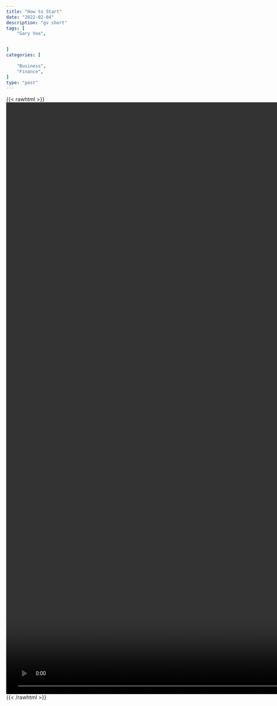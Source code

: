 ```yaml
---
title: "How to Start"
date: "2022-02-04"
description: "gv short"
tags: [
    "Gary Vee",


]
categories: [
    
    "Business",
    "Finance",
]
type: "post"
---
```

{{< rawhtml >}}
    <video style="height:40vh;width:auto" overflow="hidden" controls>
        <source src="https://clips.dev00ps.com/Gary%20Vee/How%20To%20Get%20Into%20The%20Social%20Media%20Game%20Shorts.mp4" type="video/mp4"> 
    </video>
{{< /rawhtml >}}